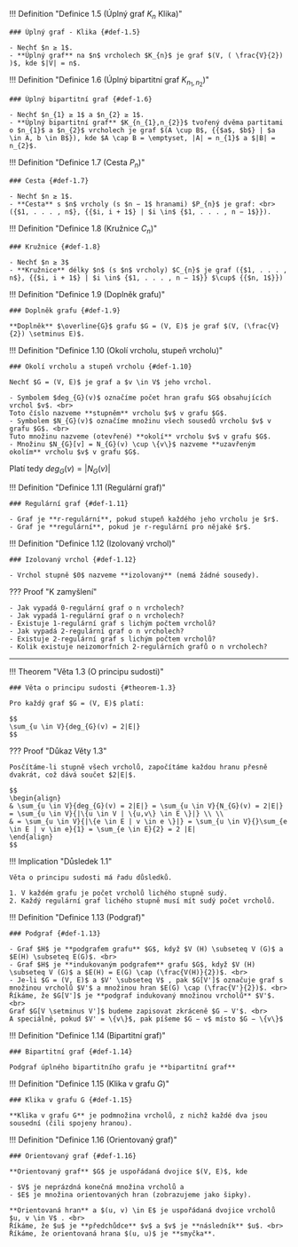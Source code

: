 <a id="def-1.5"></a>
!!! Definition "Definice 1.5 (Úplný graf $K_{n}$  Klika)"
    
    ### Úplný graf - Klika {#def-1.5}    

    - Nechť $n ≥ 1$.
    - **Úplný graf** na $n$ vrcholech $K_{n}$ je graf $(V, ( \frac{V}{2}) )$, kde $|V| = n$.


<a id="def-1.6"></a>
!!! Definition "Definice 1.6 (Úplný bipartitní graf $K_{n_{1},n_{2}}$)"
    
    ### Úplný bipartitní graf {#def-1.6}

    - Nechť $n_{1} ≥ 1$ a $n_{2} ≥ 1$.
    - **Úplný bipartitní graf** $K_{n_{1},n_{2}}$ tvořený dvěma partitami o $n_{1}$ a $n_{2}$ vrcholech je graf $(A \cup B$, {{$a$, $b$} | $a \in A, b \in B$}), kde $A \cap B = \emptyset, |A| = n_{1}$ a $|B| = n_{2}$.


<a id="def-1.7"></a>
!!! Definition "Definice 1.7 (Cesta $P_{n}$)"

    ### Cesta {#def-1.7}
    
    - Nechť $n ≥ 1$.
    - **Cesta** s $n$ vrcholy (s $n − 1$ hranami) $P_{n}$ je graf: <br> ({$1, . . . , n$}, {{$i, i + 1$} | $i \in$ {$1, . . . , n − 1$}}).


<a id="def-1.8"></a>
!!! Definition "Definice 1.8 (Kružnice $C_{n}$)"

    ### Kružnice {#def-1.8}

    - Nechť $n ≥ 3$
    - **Kružnice** délky $n$ (s $n$ vrcholy) $C_{n}$ je graf ({$1, . . . , n$}, {{$i, i + 1$} | $i \in$ {$1, . . . , n − 1$}} $\cup$ {{$n, 1$}})


<a id="def-1.9"></a>
!!! Definition "Definice 1.9 (Doplněk grafu)"

    ### Doplněk grafu {#def-1.9}
    
    **Doplněk** $\overline{G}$ grafu $G = (V, E)$ je graf $(V, (\frac{V}{2}) \setminus E)$.


<a id="def-1.10"></a>
!!! Definition "Definice 1.10 (Okolí vrcholu, stupeň vrcholu)"
    
    ### Okolí vrcholu a stupeň vrcholu {#def-1.10}

    Nechť $G = (V, E)$ je graf a $v \in V$ jeho vrchol.

    - Symbolem $deg_{G}(v)$ označíme počet hran grafu $G$ obsahujících vrchol $v$. <br>
    Toto číslo nazveme **stupněm** vrcholu $v$ v grafu $G$.
    - Symbolem $N_{G}(v)$ označíme množinu všech sousedů vrcholu $v$ v grafu $G$. <br>
    Tuto množinu nazveme (otevřené) **okolí** vrcholu $v$ v grafu $G$.
    - Množinu $N_{G}[v] = N_{G}(v) \cup \{v\}$ nazveme **uzavřeným okolím** vrcholu $v$ v grafu $G$.

Platí tedy $deg_{G}(v) = |N_{G}(v)|$



<a id="def-1.11"></a>
!!! Definition "Definice 1.11 (Regulární graf)"

    ### Regulární graf {#def-1.11}

    - Graf je **r-regulární**, pokud stupeň každého jeho vrcholu je $r$.
    - Graf je **regulární**, pokud je r-regulární pro nějaké $r$.


<a id="def-1.12"></a>
!!! Definition "Definice 1.12 (Izolovaný vrchol)"

    ### Izolovaný vrchol {#def-1.12}

    - Vrchol stupně $0$ nazveme **izolovaný** (nemá žádné sousedy).



??? Proof "K zamyšlení"

    - Jak vypadá 0-regulární graf o n vrcholech?
    - Jak vypadá 1-regulární graf o n vrcholech?
    - Existuje 1-regulární graf s lichým počtem vrcholů?
    - Jak vypadá 2-regulární graf o n vrcholech?
    - Existuje 2-regulární graf s lichým počtem vrcholů?
    - Kolik existuje neizomorfních 2-regulárních grafů o n vrcholech?

---


<a id="theorem-1.3"></a>
!!! Theorem "Věta 1.3 (O principu sudosti)"

    ### Věta o principu sudosti {#theorem-1.3}

    Pro každý graf $G = (V, E)$ platí:

    $$
    \sum_{u \in V}{deg_{G}(v) = 2|E|}
    $$

??? Proof "Důkaz Věty 1.3"

    Posčítáme-li stupně všech vrcholů, započítáme každou hranu přesně dvakrát, což dává součet $2|E|$.

    $$
    \begin{align}
    & \sum_{u \in V}{deg_{G}(v) = 2|E|} = \sum_{u \in V}{N_{G}(v) = 2|E|} = \sum_{u \in V}{|\{u \in V | \{u,v\} \in E \}|} \\ \\
    & = \sum_{u \in V}{|\{e \in E | v \in e \}|} = \sum_{u \in V}{}\sum_{e \in E | v \in e}{1} = \sum_{e \in E}{2} = 2 |E|
    \end{align}
    $$

!!! Implication "Důsledek 1.1"
    
    Věta o principu sudosti má řadu důsledků.
    
    1. V každém grafu je počet vrcholů lichého stupně sudý.
    2. Každý regulární graf lichého stupně musí mít sudý počet vrcholů.


<a id="def-1.13"></a>
!!! Definition "Definice 1.13 (Podgraf)"

    ### Podgraf {#def-1.13}

    - Graf $H$ je **podgrafem grafu** $G$, když $V (H) \subseteq V (G)$ a $E(H) \subseteq E(G)$. <br>
    - Graf $H$ je **indukovaným podgrafem** grafu $G$, když $V (H) \subseteq V (G)$ a $E(H) = E(G) \cap (\frac{V(H)}{2})$. <br>
    - Je-li $G = (V, E)$ a $V' \subseteq V$ , pak $G[V']$ označuje graf s množinou vrcholů $V'$ a množinou hran $E(G) \cap (\frac{V'}{2})$. <br>
    Říkáme, že $G[V']$ je **podgraf indukovaný množinou vrcholů** $V'$. <br>
    Graf $G[V \setminus V']$ budeme zapisovat zkráceně $G − V'$. <br>
    A speciálně, pokud $V' = \{v\}$, pak píšeme $G − v$ místo $G − \{v\}$


<a id="def-1.14"></a>
!!! Definition "Definice 1.14 (Bipartitní graf)"

    ### Bipartitní graf {#def-1.14}

    Podgraf úplného bipartitního grafu je **bipartitní graf**


<a id="def-1.15"></a>
!!! Definition "Definice 1.15 (Klika v grafu $G$)"
    
    ### Klika v grafu G {#def-1.15} 
    
    **Klika v grafu G** je podmnožina vrcholů, z nichž každé dva jsou sousední (čili spojeny hranou).


<a id="def-1.16"></a>
!!! Definition "Definice 1.16 (Orientovaný graf)"

    ### Orientovaný graf {#def-1.16}

    **Orientovaný graf** $G$ je uspořádaná dvojice $(V, E)$, kde
        
    - $V$ je neprázdná konečná množina vrcholů a
    - $E$ je množina orientovaných hran (zobrazujeme jako šipky).
    
    **Orientovaná hran** a $(u, v) \in E$ je uspořádaná dvojice vrcholů $u, v \in V$ . <br>
    Říkáme, že $u$ je **předchůdce** $v$ a $v$ je **následník** $u$. <br>
    Říkáme, že orientovaná hrana $(u, u)$ je **smyčka**.